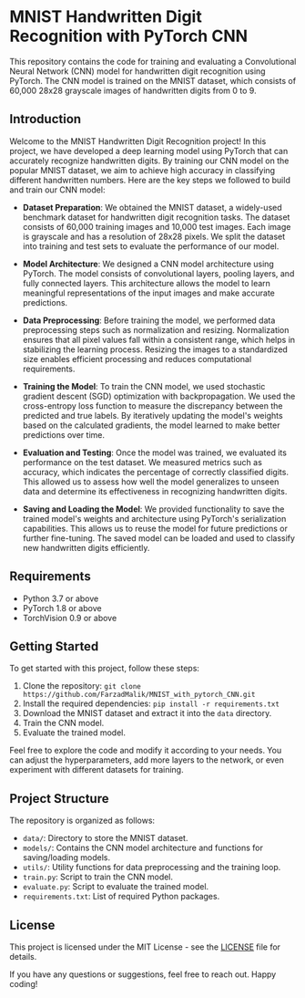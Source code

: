 # MNIST Handwritten Digit Recognition with PyTorch CNN

This repository contains the code for training and evaluating a Convolutional Neural Network (CNN) model for handwritten digit recognition using PyTorch. The CNN model is trained on the MNIST dataset, which consists of 60,000 28x28 grayscale images of handwritten digits from 0 to 9.

## Introduction

Welcome to the MNIST Handwritten Digit Recognition project! In this project, we have developed a deep learning model using PyTorch that can accurately recognize handwritten digits. By training our CNN model on the popular MNIST dataset, we aim to achieve high accuracy in classifying different handwritten numbers. Here are the key steps we followed to build and train our CNN model:

- **Dataset Preparation**: We obtained the MNIST dataset, a widely-used benchmark dataset for handwritten digit recognition tasks. The dataset consists of 60,000 training images and 10,000 test images. Each image is grayscale and has a resolution of 28x28 pixels. We split the dataset into training and test sets to evaluate the performance of our model.

- **Model Architecture**: We designed a CNN model architecture using PyTorch. The model consists of convolutional layers, pooling layers, and fully connected layers. This architecture allows the model to learn meaningful representations of the input images and make accurate predictions.

- **Data Preprocessing**: Before training the model, we performed data preprocessing steps such as normalization and resizing. Normalization ensures that all pixel values fall within a consistent range, which helps in stabilizing the learning process. Resizing the images to a standardized size enables efficient processing and reduces computational requirements.

- **Training the Model**: To train the CNN model, we used stochastic gradient descent (SGD) optimization with backpropagation. We used the cross-entropy loss function to measure the discrepancy between the predicted and true labels. By iteratively updating the model's weights based on the calculated gradients, the model learned to make better predictions over time.

- **Evaluation and Testing**: Once the model was trained, we evaluated its performance on the test dataset. We measured metrics such as accuracy, which indicates the percentage of correctly classified digits. This allowed us to assess how well the model generalizes to unseen data and determine its effectiveness in recognizing handwritten digits.

- **Saving and Loading the Model**: We provided functionality to save the trained model's weights and architecture using PyTorch's serialization capabilities. This allows us to reuse the model for future predictions or further fine-tuning. The saved model can be loaded and used to classify new handwritten digits efficiently.

## Requirements

- Python 3.7 or above
- PyTorch 1.8 or above
- TorchVision 0.9 or above

## Getting Started

To get started with this project, follow these steps:

1. Clone the repository: `git clone https://github.com/FarzadMalik/MNIST_with_pytorch_CNN.git`
2. Install the required dependencies: `pip install -r requirements.txt`
3. Download the MNIST dataset and extract it into the `data` directory.
4. Train the CNN model.
5. Evaluate the trained model.

Feel free to explore the code and modify it according to your needs. You can adjust the hyperparameters, add more layers to the network, or even experiment with different datasets for training.

## Project Structure

The repository is organized as follows:

- `data/`: Directory to store the MNIST dataset.
- `models/`: Contains the CNN model architecture and functions for saving/loading models.
- `utils/`: Utility functions for data preprocessing and the training loop.
- `train.py`: Script to train the CNN model.
- `evaluate.py`: Script to evaluate the trained model.
- `requirements.txt`: List of required Python packages.

## License

This project is licensed under the MIT License - see the [LICENSE](LICENSE) file for details.

If you have any questions or suggestions, feel free to reach out. Happy coding!
